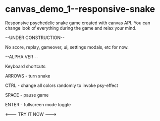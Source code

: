 # canvas_demo_1--responsive-snake
Responsive psychedelic snake game created with canvas API.
You can change look of everything during the game and relax your mind.


--UNDER CONSTRUCTION--

No score, replay, gameover, ui, settings modals, etc for now.

--ALPHA VER --


Keyboard shortcuts:

ARROWS - turn snake

CTRL - change all colors randomly to invoke psy-effect

SPACE - pause game

ENTER - fullscreen mode toggle


<--- TRY IT NOW --->
